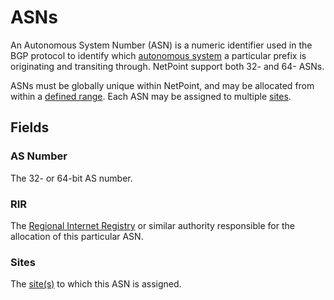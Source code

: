 # ASNs

An Autonomous System Number (ASN) is a numeric identifier used in the BGP protocol to identify which [autonomous system](https://en.wikipedia.org/wiki/Autonomous_system_%28Internet%29) a particular prefix is originating and transiting through. NetPoint support both 32- and 64- ASNs.

ASNs must be globally unique within NetPoint, and may be allocated from within a [defined range](./asnrange.md). Each ASN may be assigned to multiple [sites](../dcim/site.md).

## Fields

### AS Number

The 32- or 64-bit AS number.

### RIR

The [Regional Internet Registry](./rir.md) or similar authority responsible for the allocation of this particular ASN.

### Sites

The [site(s)](../dcim/site.md) to which this ASN is assigned.
